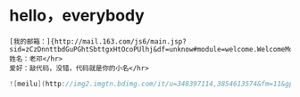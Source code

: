 # hello，everybody
    [我的邮箱：]{http://mail.163.com/js6/main.jsp?sid=zCzDnnttbdGuPGhtSbttgxHtOcoPUlhj&df=unknow#module=welcome.WelcomeModule%7C%7B%7D}
    姓名：老邓</hr>
    爱好：敲代码，没错，代码就是你的小名</hr>
```java    public static void main(String[]args){System.out.println("this.current")}
![meilu](http://img2.imgtn.bdimg.com/it/u=348397114,3854613574&fm=11&gp=0.jpg)
